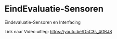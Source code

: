# EindEvaluatie-Sensoren
Eindevaluatie-Sensoren en Interfacing

Link naar Video uitleg:
https://youtu.be/D5C3s_4GBJ8
